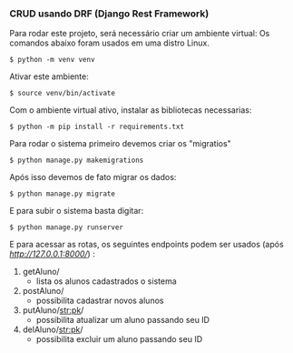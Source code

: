 ### CRUD usando DRF (Django Rest Framework)

Para rodar este projeto, será necessário criar um ambiente virtual:
Os comandos abaixo foram usados em uma distro Linux.
```
$ python -m venv venv
```
Ativar este ambiente:
```
$ source venv/bin/activate
```
Com o ambiente virtual ativo, instalar as bibliotecas necessarias:
```
$ python -m pip install -r requirements.txt
```

Para rodar o sistema primeiro devemos criar os "migratios"
```
$ python manage.py makemigrations
```
Após isso devemos de fato migrar os dados:
```
$ python manage.py migrate
````
E para subir o sistema basta digitar:
```
$ python manage.py runserver
```


E para acessar as rotas, os seguintes endpoints podem ser usados (após *http://127.0.0.1:8000/*) :

1. getAluno/    
    - lista os alunos cadastrados o sistema
2. postAluno/    
    - possibilita cadastrar novos alunos
3. putAluno/<str:pk>/
    - possibilita atualizar um aluno passando seu ID
4. delAluno/<str:pk>/
    - possibilita excluir um aluno passando seu ID
    